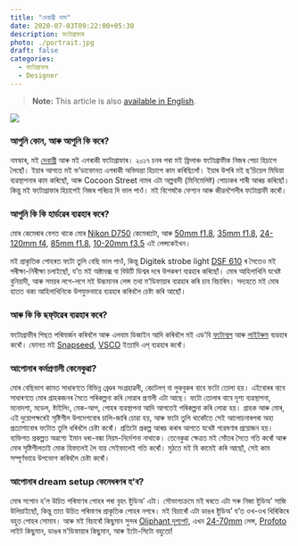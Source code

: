 ```yaml
---
title: "দেবাশ্ৰী দাস"
date: 2020-07-03T09:22:00+05:30
description: ফটোগ্ৰাফাৰ
photo: ./portrait.jpg
draft: false
categories:
  - ফটোগ্ৰাফাৰ
  - Designer
---
```


> **Note:** This article is also [available in English](/en/interviews/5/debashree-das/).

![](/interviews/5/portrait.jpg)

### আপুনি কোন, আৰু আপুনি কি কৰে?

নমস্কাৰ, মই [দেবাশ্ৰী](https://www.instagram.com/debashreedas_photography/) আৰু মই এগৰাকী ফটোগ্ৰাফাৰ। ২০১৭ চনৰ পৰা মই ফ্ৰিলাঞ্চ ফটোগ্ৰাফীক নিজৰ পেচা হিচাপে লৈছোঁ। ইয়াৰ আগতে মই ভ’ডাফোনত এগৰাকী অভিযন্তা হিচাপে কাম কৰিছিলোঁ। ইয়াৰ উপৰি মই ছ’চিয়েল মিডিয়া ব্যৱস্থাপনাৰ কাম কৰিছোঁ, আৰু Cocoon Street নামৰ এটা অল্পবাদী (মিনিমেলিষ্ট) পোচাকৰ শাৰী আৰম্ভ কৰিছোঁ। কিন্তু মই ফটোগ্ৰাফাৰ হিচাপেই নিজৰ পৰিচয় দি ভাল পাওঁ। মই বিশেষকৈ ফেশ্যন আৰু জীৱনশৈলীৰ ফটোগ্ৰাফী কৰোঁ।

### আপুনি কি কি হাৰ্ডৱেৰ ব্যৱহাৰ কৰে?

মোৰ কেমেৰাৰ বেগত থাকে মোৰ [Nikon D750](https://www.nikon.co.in/en_IN/product/digital-slr-cameras/d750) কেমেৰাটো, আৰু [50mm f1.8](https://www.nikon.co.in/en_IN/product/nikkor-lenses/f-mount/fx-format/single-focal-length/af-s-nikkor-50mm-f-1-8g), [35mm f1.8](https://www.nikon.co.in/en_IN/product/nikkor-lenses/f-mount/dx-format/single-focal-length/af-s-dx-nikkor-35mm-f-1-8g), [24-120mm f4](https://www.nikon.co.in/en_IN/product/nikkor-lenses/f-mount/fx-format/zoom/af-s-nikkor-24-120mm-f-4g-ed-vr), [85mm f1.8](https://www.nikon.co.in/en_IN/product/nikkor-lenses/f-mount/fx-format/single-focal-length/af-s-nikkor-85mm-f-1-8g), [10-20mm f3.5](https://www.bhphotovideo.com/c/product/633618-REG/Sigma_202306_10_20mm_f_3_5.html?SID=kc8vpao8k302l1pj02fa9) এই লেন্সকেইখন।

মই প্ৰাকৃতিক পোহৰত ফটো তুলি বেছি ভাল পাওঁ, কিন্তু Digitek strobe light [DSF 610](http://www.imsmercantiles.in/product/wireless-studio-flash-dsf-610-pro-plus-2/) ৰ সৈতেও মই পৰীক্ষা-নিৰীক্ষা চলাইছোঁ, য’ত মই অক্টাবক্স বা বিউটি ডিশ্বৰ দৰে উপকৰণ ব্যৱহাৰ কৰিছোঁ। মোৰ আহিলাখিনি যথেষ্ট বুনিয়াদী, আৰু সময়ৰ লগে-লগে মই উচ্চমানৰ লেন্স তথা ম’ডিফায়াৰ ব্যৱহাৰ কৰি চাব বিচাৰিম। সদ্যহতে মই মোৰ হাতত থকা আহিলাখিনিকে উপযুক্তভাৱে ব্যৱহাৰ কৰিবলৈ চেষ্টা কৰি আছোঁ।

### আৰু কি কি ছফ্‌টৱেৰ ব্যৱহাৰ কৰে?

ফটোগ্ৰাফীৰ পিছত পৰিমাৰ্জন কৰিবলৈ আৰু এলবাম ডিজাইন আদি কৰিবলৈ মই এড’বি [ফটোশ্বপ](https://www.adobe.com/in/products/photoshop.html) আৰু [লাইটৰুম](https://www.adobe.com/in/products/photoshop-lightroom.html) ব্যৱহাৰ কৰোঁ। ফোনত মই [Snapseed](https://play.google.com/store/apps/details?id=com.niksoftware.snapseed&hl=en_IN), [VSCO](https://vsco.co/) ইত্যাদি এপ্‌ ব্যৱহাৰ কৰোঁ।

### আপোনাৰ কৰ্মপ্ৰণালী কেনেকুৱা?

মোৰ বেছিভাগ কামত সাধাৰণতে বিভিন্ন ব্ৰেণ্ডৰ সংগ্ৰহাৱলী, কেটেলগ্‌ বা লুকবুকৰ বাবে ফটো তোলা হয়। এইবোৰৰ বাবে সাধাৰণতে মোৰ গ্ৰাহকজনৰ সৈতে পৰিকল্পনা কৰি লোৱাৰ প্ৰণালী এটা আছে। ফটো তোলাৰ বাবে দৃশ্য ব্যৱস্থাপনা, মনোদশা, মডেল, ষ্টাইলিং, মেক-আপ, পোহৰ ব্যৱস্থাপনা আদি আগতেই পৰিকল্পনা কৰি লোৱা হয়। গ্ৰাহক আৰু মোৰ, এই দুয়োপক্ষৰেই সৃষ্টিশীল উপদেশবোৰ চালি-জাৰি চোৱা হয়, আৰু ফটো তুলি থাকোঁতে সেই আলোচনাৰপৰা অহা প্ৰত্যাশাবোৰ ফটোত তুলি ধৰিবলৈ চেষ্টা কৰোঁ। প্ৰতিটো প্ৰকল্প আৰম্ভ কৰাৰ আগতে যথেষ্ট গৱেষণাৰ প্ৰয়োজন হয়। ব্যক্তিগত প্ৰকল্পত অৱশ্যে ইমান ধৰা-বন্ধা নিয়ম-নিৰ্দেশনা নাথাকে। তেনেকুৱা ক্ষেত্ৰত মই সোঁতৰ সৈতে গতি কৰোঁ আৰু মোৰ সৃষ্টিশীলতাই মোক যিফালেই লৈ যায় সেইফালেই গতি কৰোঁ। মুঠতে মই যি কামেই কৰি আছোঁ, সেই কাম সম্পূৰ্ণভাৱে উপভোগ কৰিবলৈ চেষ্টা কৰোঁ।

### আপোনাৰ dream setup কেনেধৰণৰ হ’ব?

মোৰ সপোন হ’ল উচিত পৰিমাণৰ পোহৰ পৰা বৃহৎ ষ্টুডিঅ’ এটা। সৌভাগ্যক্ৰমে মই ঘৰতে এটা সৰু নিজা ষ্টুডিঅ’ সাজি উলিয়াইছোঁ, কিন্তু তাত উচিত পৰিমাণৰ প্ৰাকৃতিক পোহৰ নপৰে। মই বিচাৰোঁ এটা ডাঙৰ ষ্টুডিঅ’ য’ত ওখ-ওখ খিৰিকিৰে বহুত পোহৰ সোমাব। আৰু মই বিচাৰোঁ কিছুমান সুন্দৰ [Oliphant দৃশ্যপট](https://www.oliphantstudio.com/), এখন [24-70mm](https://www.nikon.co.in/en_IN/product/nikkor-lenses/f-mount/fx-format/zoom/af-s-nikkor-24-70mm-f-2-8e-ed-vr) লেন্স, [Profoto](https://profoto.com/in) লাইট কিছুমান, ডাঙৰ ম’ডিফায়াৰ কিছুমান, আৰু ইটো-সিটো বহুতো!
